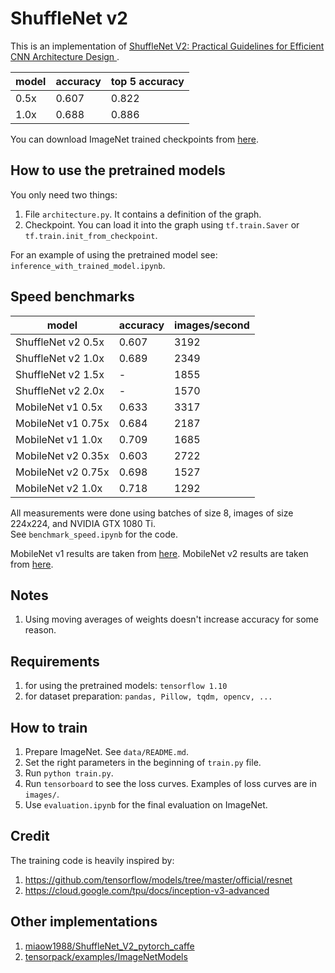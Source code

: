 
# ShuffleNet v2
This is an implementation of [ShuffleNet V2: Practical Guidelines for Efficient CNN Architecture Design
](https://arxiv.org/abs/1807.11164).

| model | accuracy | top 5 accuracy |
| --- | --- | --- |
| 0.5x | 0.607 | 0.822 |
| 1.0x | 0.688 | 0.886 |

You can download ImageNet trained checkpoints from [here](https://drive.google.com/drive/folders/1KGIdE8SmR-Af9zheuQ68EhD0ck4h4riH?usp=sharing).

## How to use the pretrained models
You only need two things:
1. File `architecture.py`. It contains a definition of the graph.
2. Checkpoint. You can load it into the graph using `tf.train.Saver` or `tf.train.init_from_checkpoint`.

For an example of using the pretrained model see: `inference_with_trained_model.ipynb`.

## Speed benchmarks

| model | accuracy | images/second |
| --- | --- | --- |
| ShuffleNet v2 0.5x | 0.607 | 3192 |
| ShuffleNet v2 1.0x | 0.689 | 2349 |
| ShuffleNet v2 1.5x | - | 1855 |
| ShuffleNet v2 2.0x | - | 1570 |
| MobileNet v1 0.5x | 0.633 | 3317 |
| MobileNet v1 0.75x | 0.684 | 2187 |
| MobileNet v1 1.0x | 0.709 | 1685 |
| MobileNet v2 0.35x | 0.603 | 2722 |
| MobileNet v2 0.75x | 0.698 | 1527 |
| MobileNet v2 1.0x | 0.718 | 1292 |

All measurements were done using batches of size 8, images of size 224x224, and NVIDIA GTX 1080 Ti.  
See `benchmark_speed.ipynb` for the code.

MobileNet v1 results are taken from [here](https://github.com/tensorflow/models/blob/master/research/slim/nets/mobilenet_v1.md). MobileNet v2 results are taken from [here](https://github.com/tensorflow/models/tree/master/research/slim/nets/mobilenet).

## Notes
1. Using moving averages of weights doesn't increase accuracy for some reason.

## Requirements
1. for using the pretrained models: `tensorflow 1.10`
2. for dataset preparation: `pandas, Pillow, tqdm, opencv, ...`

## How to train
1. Prepare ImageNet. See `data/README.md`.
2. Set the right parameters in the beginning of `train.py` file.
3. Run `python train.py`.
4. Run `tensorboard` to see the loss curves. Examples of loss curves are in `images/`.
5. Use `evaluation.ipynb` for the final evaluation on ImageNet.

## Credit
The training code is heavily inspired by:  
1. https://github.com/tensorflow/models/tree/master/official/resnet
2. https://cloud.google.com/tpu/docs/inception-v3-advanced

## Other implementations
1. [miaow1988/ShuffleNet_V2_pytorch_caffe](https://github.com/miaow1988/ShuffleNet_V2_pytorch_caffe)
2. [tensorpack/examples/ImageNetModels](https://github.com/tensorpack/tensorpack/tree/master/examples/ImageNetModels#shufflenet)
